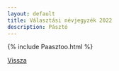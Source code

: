```yaml
---
layout: default
title: Választási névjegyzék 2022
description: Pásztó
---
```


{% include Paasztoo.html %}

[Vissza](./)